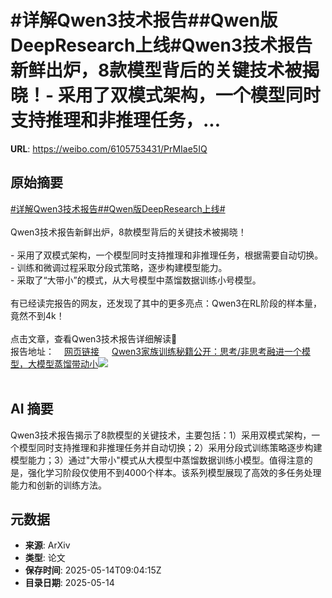 # #详解Qwen3技术报告##Qwen版DeepResearch上线#Qwen3技术报告新鲜出炉，8款模型背后的关键技术被揭晓！- 采用了双模式架构，一个模型同时支持推理和非推理任务，...

**URL**: https://weibo.com/6105753431/PrMIae5IQ

## 原始摘要

<a href="https://m.weibo.cn/search?containerid=231522type%3D1%26t%3D10%26q%3D%23%E8%AF%A6%E8%A7%A3Qwen3%E6%8A%80%E6%9C%AF%E6%8A%A5%E5%91%8A%23&amp;extparam=%23%E8%AF%A6%E8%A7%A3Qwen3%E6%8A%80%E6%9C%AF%E6%8A%A5%E5%91%8A%23" data-hide=""><span class="surl-text">#详解Qwen3技术报告#</span></a><a href="https://m.weibo.cn/search?containerid=231522type%3D1%26t%3D10%26q%3D%23Qwen%E7%89%88DeepResearch%E4%B8%8A%E7%BA%BF%23&amp;extparam=%23Qwen%E7%89%88DeepResearch%E4%B8%8A%E7%BA%BF%23" data-hide=""><span class="surl-text">#Qwen版DeepResearch上线#</span></a><br><br>Qwen3技术报告新鲜出炉，8款模型背后的关键技术被揭晓！<br><br>- 采用了双模式架构，一个模型同时支持推理和非推理任务，根据需要自动切换。<br>- 训练和微调过程采取分段式策略，逐步构建模型能力。<br>- 采取了“大带小”的模式，从大号模型中蒸馏数据训练小号模型。<br><br>有已经读完报告的网友，还发现了其中的更多亮点：Qwen3在RL阶段的样本量，竟然不到4k！<br><br>点击文章，查看Qwen3技术报告详细解读🔎<br>报告地址：<a href="https://weibo.cn/sinaurl?u=https%3A%2F%2Fgithub.com%2FQwenLM%2FQwen3%2Fblob%2Fmain%2FQwen3_Technical_Report.pdf" data-hide=""><span class="url-icon"><img style="width: 1rem;height: 1rem" src="https://h5.sinaimg.cn/upload/2015/09/25/3/timeline_card_small_web_default.png" referrerpolicy="no-referrer"></span><span class="surl-text">网页链接</span></a> <a href="https://weibo.com/ttarticle/p/show?id=2309405166221065846829" data-hide=""><span class="url-icon"><img style="width: 1rem;height: 1rem" src="https://h5.sinaimg.cn/upload/2015/09/25/3/timeline_card_small_article_default.png" referrerpolicy="no-referrer"></span><span class="surl-text">Qwen3家族训练秘籍公开：思考/非思考融进一个模型，大模型蒸馏带动小</span></a><img style="" src="https://tvax2.sinaimg.cn/large/006Fd7o3gy1i1dxcwps1lj30rr0fmac6.jpg" referrerpolicy="no-referrer"><br><br>

## AI 摘要

Qwen3技术报告揭示了8款模型的关键技术，主要包括：1）采用双模式架构，一个模型同时支持推理和非推理任务并自动切换；2）采用分段式训练策略逐步构建模型能力；3）通过"大带小"模式从大模型中蒸馏数据训练小模型。值得注意的是，强化学习阶段仅使用不到4000个样本。该系列模型展现了高效的多任务处理能力和创新的训练方法。

## 元数据

- **来源**: ArXiv
- **类型**: 论文
- **保存时间**: 2025-05-14T09:04:15Z
- **目录日期**: 2025-05-14
